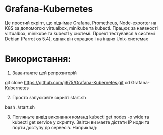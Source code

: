 # Grafana-Kubernetes

Це простий скріпт, що піднімає Grafana, Prometheus, Node-exporter на K8S за допомогою virtualbox, minikube та kubectl. 
Працює за наявності virtualbox, minikube та kubectl у системі. 
Проект тестувався в системі Debian (Parrot os 5.4), однак він спрацює і на інших Unix-системах

# Використання: 
1. Завантажте цей репрозиторій

git clone https://github.com/jj975/Grafana-Kubernetes.git
cd Grafana-Kubernetes

2. Просто запускайте скрипт start.sh

bash ./start.sh

3. Погляньте вивід виконання команд kubectl get nodes -o wide та kubectl get service у скрипту.
   Звітси ви маєте дістати IP ноди та порти доступу до сервесів. Наприклад:


